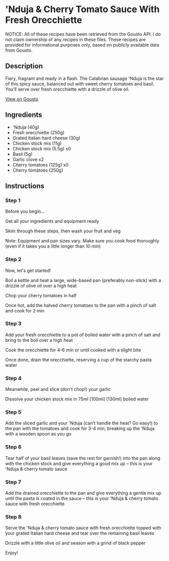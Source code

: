 # 'Nduja & Cherry Tomato Sauce With Fresh Orecchiette 

NOTICE: All of these recipes have been retrieved from the Gousto API. I do not claim ownership of any recipes in these files. These recipes are provided for informational purposes only, based on publicly available data from Gousto.

## Description

Fiery, fragrant and ready in a flash. The Calabrian sausage 'Nduja is the star of this spicy sauce, balanced out with sweet cherry tomatoes and basil. You’ll serve over fresh orecchiette with a drizzle of olive oil. 

[View on Gousto](https://www.gousto.co.uk/recipes/cookbook/nduja-cherry-tomato-sauce-with-fresh-orecchiette)

## Ingredients

-  'Nduja (40g)
- Fresh orecchiette (250g)
- Grated Italian hard cheese (30g)
- Chicken stock mix (11g)
- Chicken stock mix (5.5g) x0
- Basil (5g)
- Garlic clove x2
- Cherry tomatoes (125g) x0
- Cherry tomatoes (250g)

## Instructions


### Step 1

Before you begin...

Get all your ingredients and equipment ready

Skim through these steps, then wash your fruit and veg

Note: Equipment and pan sizes vary. Make sure you cook food thoroughly (even if it takes you a little longer than 10 min)


### Step 2

Now, let's get started!

Boil a kettle and heat a large, wide-based pan (preferably non-stick) with a drizzle of olive oil over a high heat

Chop your cherry tomatoes in half

Once hot, add the halved cherry tomatoes to the pan with a pinch of salt and cook for 2 min


### Step 3

Add your fresh orecchiette to a pot of boiled water with a pinch of salt and bring to the boil over a high heat

Cook the orecchiette for 4-6 min or until cooked with a slight bite

Once done, drain the orecchiette, reserving a cup of the starchy pasta water


### Step 4

Meanwhile, peel and slice (don't chop!) your garlic

Dissolve your chicken stock mix in 75ml <span class="text-purple">[100ml]</span> <span class="text-danger">[130ml</span>] boiled water


### Step 5

Add the sliced garlic and your 'Nduja (can't handle the heat? Go easy!) to the pan with the tomatoes and cook for 3-4 min, breaking up the 'Nduja with a wooden spoon as you go


### Step 6

Tear half of your basil leaves (save the rest for garnish!) into the pan along with the chicken stock and give everything a good mix up – this is your 'Nduja & cherry tomato sauce


### Step 7

Add the drained orecchiette to the pan and give everything a gentle mix up until the pasta is coated in the sauce – this is your 'Nduja & cherry tomato sauce with fresh orecchiette

### Step 8

Serve the 'Nduja & cherry tomato sauce with fresh orecchiette topped with your grated Italian hard cheese and tear over the remaining basil leaves

Drizzle with a little olive oil and season with a grind of black pepper

Enjoy!

